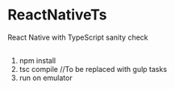 # ReactNativeTs
React Native with TypeScript sanity check

##
1. npm install
2. tsc compile //To be replaced with gulp tasks
3. run on emulator

